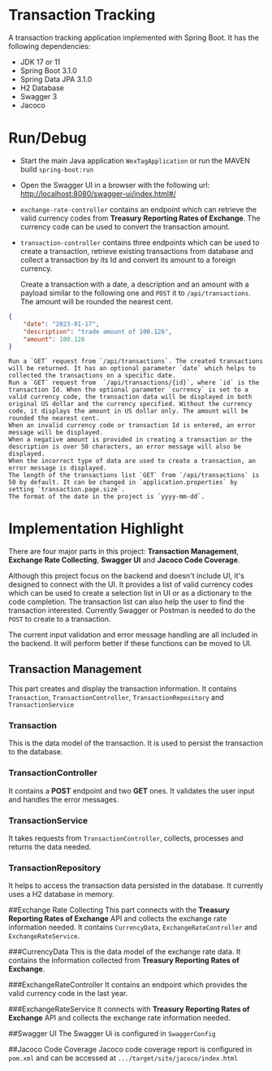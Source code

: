 # Transaction Tracking
A transaction tracking application implemented with Spring Boot. It has the following dependencies:
* JDK 17 or 11
* Spring Boot 3.1.0
* Spring Data JPA 3.1.0
* H2 Database 
* Swagger 3
* Jacoco


# Run/Debug
* Start the main Java application `WexTagApplication` or run the MAVEN build `spring-boot:run`
* Open the Swagger UI in a browser with the following url: [http://localhost:8080/swagger-ui/index.html#/](http://localhost:8080/swagger-ui/index.html#/)
* `exchange-rate-controller` contains an endpoint which can retrieve the valid currency codes from **Treasury Reporting Rates of Exchange**. The currency code can be used to convert the transaction amount.
* `transaction-controller` contains three endpoints which can be used to create a transaction, retrieve existing transactions from database and collect a transaction by its Id and convert its amount to a foreign currency.

    Create a transaction with a date, a description and an amount with a payload similar to the following one and `POST` it to `/api/transactions`. The amount will be rounded the nearest cent.

``` json
{
 	"date": "2023-01-17",
  	"description": "trade amount of 100.126",
  	"amount": 100.126
}
```


    Run a `GET` request from `/api/transactions`. The created transactions will be returned. It has an optional parameter `date` which helps to collected the transactions on a specific date.
    Run a `GET` request from  `/api/transactions/{id}`, where `id` is the transaction Id. When the optional parameter `currency` is set to a valid currency code, the transaction data will be displayed in both original US dollar and the currency specified. Without the currency code, it displays the amount in US dollar only. The amount will be rounded the nearest cent.
    When an invalid currency code or transaction Id is entered, an error message will be displayed.
    When a negative amount is provided in creating a transaction or the description is over 50 characters, an error message will also be displayed.
    When the incorrect type of data are used to create a transaction, an error message is displayed.
    The length of the transactions list `GET` from `/api/transactions` is 50 by default. It can be changed in `application.properties` by setting `transaction.page.size`.
    The format of the date in the project is `yyyy-mm-dd`.
    

# Implementation Highlight
There are four major parts in this project: **Transaction Management**, **Exchange Rate Collecting**, **Swagger UI** and **Jacoco Code Coverage**.

Although this project focus on the backend and doesn't include UI, it's designed to connect with the UI. It provides a list of valid currency codes which can be used to create a selection list in UI or as a dictionary to the code completion. The transaction list can also help the user to find the transaction interested. Currently Swagger or Postman is needed to do the `POST` to create  to a transaction.

The current input validation and error message handling are all included in the backend. It will perform better if these functions can be moved to UI.

## Transaction Management
This part creates and display the transaction information. It contains `Transaction`, `TransactionController`,  `TransactionRepository` and `TransactionService`
### Transaction
This is the data model of the transaction. It is used to persist the transaction to the database.

### TransactionController
It contains a **POST** endpoint and two **GET** ones. It validates the user input and handles the error messages. 

### TransactionService
It takes requests from  `TransactionController`,  collects, processes and returns the data needed.

### TransactionRepository
It helps to access the transaction data persisted in the database. It currently uses a H2 database in memory.

##Exchange Rate Collecting
This part connects with the **Treasury Reporting Rates of Exchange** API and collects the exchange rate information needed. It contains `CurrencyData`, `ExchangeRateController` and `ExchangeRateService`.

###CurrencyData
This is the data model of the exchange rate data. It contains the information collected from **Treasury Reporting Rates of Exchange**.

###ExchangeRateController
It contains an endpoint which provides the valid currency code in the last year.

###ExchangeRateService
It connects with **Treasury Reporting Rates of Exchange** API and collects the exchange rate information needed.


##Swagger UI
The Swagger Ui is configured in `SwaggerConfig`

##Jacoco Code Coverage
Jacoco code coverage report is configured in `pom.xml` and can be accessed at `.../target/site/jacoco/index.html`

